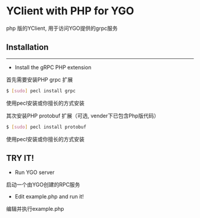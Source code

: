 # YClient with PHP for YGO

php 版的YClient, 用于访问YGO提供的grpc服务

## Installation
-------
 - Install the gRPC PHP extension

首先需要安装PHP grpc 扩展

   ```sh
   $ [sudo] pecl install grpc
   ```
   使用pecl安装或你擅长的方式安装

其次安装PHP protobuf 扩展（可选, vender下已包含Php版代码）

   ```sh
   $ [sudo] pecl install protobuf
   ```
   使用pecl安装或你擅长的方式安装

TRY IT!
-------

 - Run YGO server

启动一个由YGO创建的RPC服务

 - Edit example.php and run it!

编辑并执行example.php
